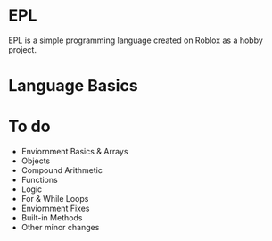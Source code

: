 # EPL
EPL is a simple programming language created on Roblox as a hobby project. 

 # Language Basics

 # To do
* Enviornment Basics & Arrays
* Objects
* Compound Arithmetic
* Functions
* Logic
* For & While Loops
* Enviornment Fixes 
* Built-in Methods
* Other minor changes

